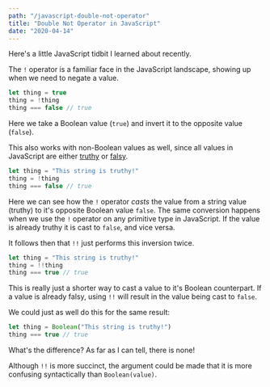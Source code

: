 ```yaml
---
path: "/javascript-double-not-operator"
title: "Double Not Operator in JavaScript"
date: "2020-04-14"
---
```


Here's a little JavaScript tidbit I learned about recently.

The `!` operator is a familiar face in the JavaScript landscape, showing up when we need to negate a value.

```javascript
let thing = true
thing = !thing
thing === false // true
```

Here we take a Boolean value (`true`) and invert it to the opposite value (`false`).

This also works with non-Boolean values as well, since all values in JavaScript are either [truthy](https://developer.mozilla.org/en-US/docs/Glossary/Truthy) or [falsy](https://developer.mozilla.org/en-US/docs/Glossary/Falsy).

```javascript
let thing = "This string is truthy!"
thing = !thing
thing === false // true
```

Here we can see how the `!` operator _casts_ the value from a string value (truthy) to it's opposite Boolean value `false`. The same conversion happens when we use the `!` operator on any primitive type in JavaScript. If the value is already truthy it is cast to `false`, and vice versa.

It follows then that `!!` just performs this inversion twice.

```javascript
let thing = "This string is truthy!"
thing = !!thing
thing === true // true
```

This is really just a shorter way to cast a value to it's Boolean counterpart. If a value is already falsy, using `!!` will result in the value being cast to `false`.

We could just as well do this for the same result:

```javascript
let thing = Boolean("This string is truthy!")
thing === true // true
```

What's the difference? As far as I can tell, there is none!

Although `!!` is more succinct, the argument could be made that it is more confusing syntactically than `Boolean(value)`.
